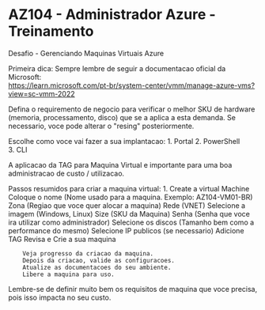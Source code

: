 # AZ104 - Administrador Azure - Treinamento 
Desafio - Gerenciando Maquinas Virtuais Azure
  
  Primeira dica: Sempre lembre de seguir a documentacao oficial da Microsoft:  
    https://learn.microsoft.com/pt-br/system-center/vmm/manage-azure-vms?view=sc-vmm-2022

  Defina o requiremento de negocio para verificar o melhor SKU de hardware (memoria, processamento, disco) que se a aplica a esta demanda. Se necessario, voce pode alterar o "resing" posteriormente.
  
  Escolhe como voce vai fazer a sua implantacao:
    1. Portal
    2. PowerShell    
    3. CLI

  A aplicacao da TAG para Maquina Virtual e importante para uma boa administracao de custo / utilizacao.

  Passos resumidos para criar a maquina virtual:
    1. Create a virtual Machine
      Coloque o nome (Nome usado para a maquina. Exemplo: AZ104-VM01-BR)
      Zona (Regiao que voce quer alocar a maquina)
      Rede (VNET)
      Selecione a imagem (Windows, Linux)
      Size (SKU da Maquina)
      Senha (Senha que voce ira utilizar como administrador)
      Selecione os discos (Tamanho bem como a performance do mesmo)
      Selecione IP publicos (se necessario)
      Adicione TAG
      Revisa e Crie a sua maquina

        Veja progresso da criacao da maquina.
        Depois da criacao, valide as configuracoes.
        Atualize as documentacoes do seu ambiente.
        Libere a maquina para uso.

Lembre-se de definir muito bem os requisitos de maquina que voce precisa, pois isso impacta no seu custo.


    

    
